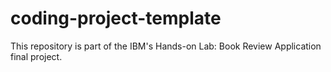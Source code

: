 # coding-project-template

This repository is part of the IBM's Hands-on Lab: Book Review Application final project.
